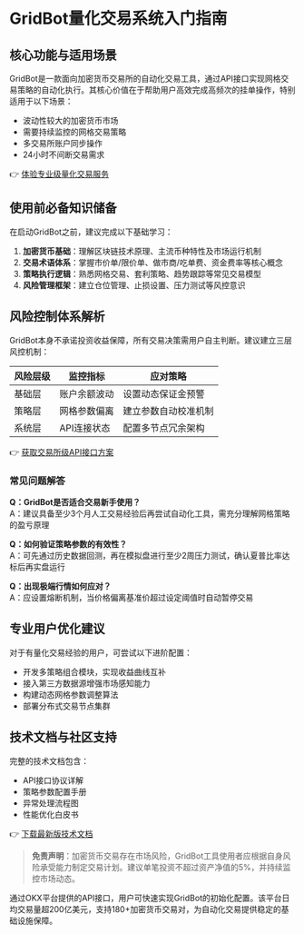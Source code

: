 # GridBot量化交易系统入门指南

## 核心功能与适用场景
GridBot是一款面向加密货币交易所的自动化交易工具，通过API接口实现网格交易策略的自动化执行。其核心价值在于帮助用户高效完成高频次的挂单操作，特别适用于以下场景：

- 波动性较大的加密货币市场
- 需要持续监控的网格交易策略
- 多交易所账户同步操作
- 24小时不间断交易需求

👉 [体验专业级量化交易服务](https://bit.ly/okx_welcome)

## 使用前必备知识储备
在启动GridBot之前，建议完成以下基础学习：
1. **加密货币基础**：理解区块链技术原理、主流币种特性及市场运行机制
2. **交易术语体系**：掌握市价单/限价单、做市商/吃单费、资金费率等核心概念
3. **策略执行逻辑**：熟悉网格交易、套利策略、趋势跟踪等常见交易模型
4. **风险管理框架**：建立仓位管理、止损设置、压力测试等风控意识

## 风险控制体系解析
GridBot本身不承诺投资收益保障，所有交易决策需用户自主判断。建议建立三层风控机制：

| 风险层级 | 监控指标 | 应对策略 |
|---------|---------|---------|
| 基础层 | 账户余额波动 | 设置动态保证金预警 |
| 策略层 | 网格参数偏离 | 建立参数自动校准机制 |
| 系统层 | API连接状态 | 配置多节点冗余架构 |

👉 [获取交易所级API接口方案](https://bit.ly/okx_welcome)

### 常见问题解答
**Q：GridBot是否适合交易新手使用？**  
A：建议具备至少3个月人工交易经验后再尝试自动化工具，需充分理解网格策略的盈亏原理

**Q：如何验证策略参数的有效性？**  
A：可先通过历史数据回测，再在模拟盘进行至少2周压力测试，确认夏普比率达标后再实盘运行

**Q：出现极端行情如何应对？**  
A：应设置熔断机制，当价格偏离基准价超过设定阈值时自动暂停交易

## 专业用户优化建议
对于有量化交易经验的用户，可尝试以下进阶配置：
- 开发多策略组合模块，实现收益曲线互补
- 接入第三方数据源增强市场感知能力
- 构建动态网格参数调整算法
- 部署分布式交易节点集群

## 技术文档与社区支持
完整的技术文档包含：
- API接口协议详解
- 策略参数配置手册
- 异常处理流程图
- 性能优化白皮书

👉 [下载最新版技术文档](https://bit.ly/okx_welcome)

> **免责声明**：加密货币交易存在市场风险，GridBot工具使用者应根据自身风险承受能力制定交易计划。建议单笔投资不超过资产净值的5%，并持续监控市场动态。

通过OKX平台提供的API接口，用户可快速实现GridBot的初始化配置。该平台日均交易量超200亿美元，支持180+加密货币交易对，为自动化交易提供稳定的基础设施保障。